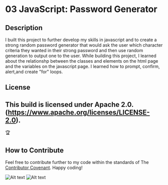 # 03 JavaScript: Password Generator

## Description

I built this project to further develop my skills in javascript and to create a strong random password generator that would ask the user which character criteria they wanted in their strong password and then use random generation to output one to the user. While building this project, I learned about the relationshp between the classes and elements on the html page and the variables on the javascript page. I learned how to prompt, confirm, alert,and create "for" loops.

## License
This build is licensed under Apache 2.0. (https://www.apache.org/licenses/LICENSE-2.0).
---
🏆 
## How to Contribute
Feel free to contribute further to my code within the standards of The [Contributor Covenant](https://www.contributor-covenant.org/). Happy coding!

![Alt text](./Assets/.password-g.png "password-generator-input")
![Alt text](./Assets/.password-g2.png "password-generator-random-password")